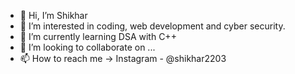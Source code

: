 - 👋 Hi, I’m Shikhar
- 👀 I’m interested in coding, web development and cyber security.
- 🌱 I’m currently learning DSA with C++
- 💞️ I’m looking to collaborate on ...
- 📫 How to reach me -> Instagram - @shikhar2203

<!---
shikhar2203/shikhar2203 is a ✨ special ✨ repository because its `README.md` (this file) appears on your GitHub profile.
You can click the Preview link to take a look at your changes.
--->
